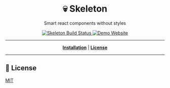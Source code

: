 <h1 align="center">💀 Skeleton</h1>
<p align="center">Smart react components without styles</p>

<p align="center">
    <a href="https://travis-ci.org/suratu-io/skeleton">
        <img
            src="https://travis-ci.org/suratu-io/skeleton.svg"
            alt="Skeleton Build Status"
        >
    </a>
    <a href="http://suratu-io/skeleton">
        <img
            src="https://img.shields.io/website/http/suratu.io/skeleton?down_color=lightgrey&down_message=offline&up_color=blue&up_message=online"
            alt="Demo Website"
        >
    </a>
</p>

----

<p align="center">
    <strong><a href="#installation">Installation</a></strong>
    |
    <strong><a href="#license">License</a></strong>
</p>

---

<h2 id="license">🔖 License</h2>

[MIT](LICENSE)
